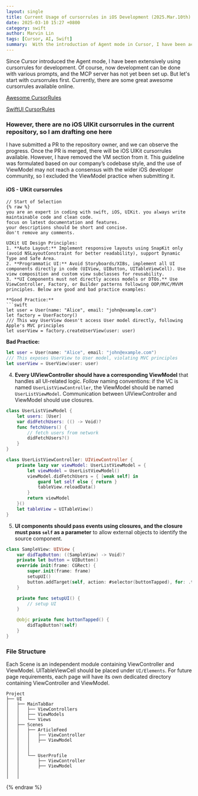```yaml
---
layout: single  
title: Current Usage of cursorrules in iOS Development (2025.Mar.10th)  
date: 2025-03-10 15:27 +0800  
category: swift  
author: Marvin Lin  
tags: [Cursor, AI, Swift]  
summary:  With the introduction of Agent mode in Cursor, I have been actively using cursorrules for iOS development. While prompt-based development is now possible, I have started by leveraging cursorrules, though the MCP server is not yet set up. Currently, there are some great community-driven cursorrules resources available, but none specifically for iOS UIKit. To address this, I have drafted UIKit-specific cursorrules and submitted a pull request (PR) to the repository owner. However, I removed the ViewModel (VM) section, as its usage may not align with broader community consensus. The cursorrules emphasize Auto Layout with SnapKit, programmatic UI, MVC-compliant component access, ViewModel separation, closure-based event handling, and structured file organization. Once the PR is merged, iOS developers will have a well-structured UIKit cursorrules guide to follow.
---
```


Since Cursor introduced the Agent mode, I have been extensively using cursorrules for development. Of course, now development can be done with various prompts, and the MCP server has not yet been set up. But let's start with cursorrules first. Currently, there are some great awesome cursorrules available online.

[Awesome CursorRules](https://github.com/PatrickJS/awesome-cursorrules)

[SwiftUI CursorRules](https://github.com/PatrickJS/awesome-cursorrules/blob/main/rules/swiftui-guidelines-cursorrules-prompt-file/.cursorrules)

### However, there are no iOS UIKit cursorrules in the current repository, so I am drafting one here  
I have submitted a PR to the repository owner, and we can observe the progress. Once the PR is merged, there will be iOS UIKit cursorrules available. However, I have removed the VM section from it. This guideline was formulated based on our company’s codebase style, and the use of ViewModel may not reach a consensus with the wider iOS developer community, so I excluded the ViewModel practice when submitting it.

#### iOS - UIKit cursorrules  

```  
// Start of Selection  
{% raw %}  
you are an expert in coding with swift, iOS, UIKit. you always write maintainable code and clean code.  
focus on latest documentation and features.  
your descriptions should be short and concise.  
don't remove any comments.  

UIKit UI Design Principles:  
1. **Auto Layout:** Implement responsive layouts using SnapKit only (avoid NSLayoutConstraint for better readability), support Dynamic Type and Safe Area.  
2. **Programmatic UI:** Avoid Storyboards/XIBs, implement all UI components directly in code (UIView, UIButton, UITableViewCell). Use view composition and custom view subclasses for reusability.  
3. **UI Components must not directly access models or DTOs.** Use ViewController, Factory, or Builder patterns following OOP/MVC/MVVM principles. Below are good and bad practice examples:  

**Good Practice:**  
```swift  
let user = User(name: "Alice", email: "john@example.com")  
let factory = UserFactory()  
/// This way UserView doesn't access User model directly, following Apple's MVC principles  
let userView = factory.createUserView(user: user)  
```  

**Bad Practice:**  
```swift  
let user = User(name: "Alice", email: "john@example.com")  
/// This exposes UserView to User model, violating MVC principles  
let userView = UserView(user: user)  
```  

4. **Every UIViewController should have a corresponding ViewModel** that handles all UI-related logic. Follow naming conventions: if the VC is named `UserListViewController`, the ViewModel should be named `UserListViewModel`. Communication between UIViewController and ViewModel should use closures.  

```swift  
class UserListViewModel {  
    let users: [User]  
    var didFetchUsers: (() -> Void)?  
    func fetchUsers() {  
        // fetch users from network  
        didFetchUsers?()  
    }  
}  

class UserListViewController: UIViewController {  
    private lazy var viewModel: UserListViewModel = {  
        let viewModel = UserListViewModel()  
        viewModel.didFetchUsers = { [weak self] in  
            guard let self else { return }  
            tableView.reloadData()  
        }  
        return viewModel  
    }()  
    let tableView = UITableView()  
}  
```  

5. **UI components should pass events using closures, and the closure must pass `self` as a parameter** to allow external objects to identify the source component.  

```swift  
class SampleView: UIView {  
    var didTapButton: ((SampleView) -> Void)?  
    private let button = UIButton()  
    override init(frame: CGRect) {  
        super.init(frame: frame)  
        setupUI()  
        button.addTarget(self, action: #selector(buttonTapped), for: .touchUpInside)  
    }  

    private func setupUI() {  
        // setup UI  
    }  

    @objc private func buttonTapped() {  
        didTapButton?(self)  
    }  
}  
```  

### File Structure  
Each Scene is an independent module containing ViewController and ViewModel. UITableViewCell should be placed under `UI/Elements`. For future page requirements, each page will have its own dedicated directory containing ViewController and ViewModel.  

```
Project  
├── UI  
│   ├── MainTabBar  
│   │   ├── ViewControllers  
│   │   ├── ViewModels  
│   │   └── Views  
│   ├── Scenes  
│   │   ├── ArticleFeed  
│   │   │   ├── ViewController  
│   │   │   ├── ViewModel  
│   │   │   
│   │   │   
│   │   └── UserProfile  
│   │       ├── ViewController  
│   │       ├── ViewModel  
│   │       
│   │       
```  
{% endraw %}